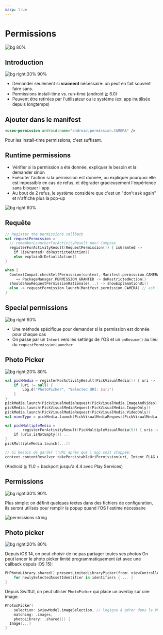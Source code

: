 ```yaml
---
marp: true
---
```


<!-- headingDivider: 2 -->

# Permissions

![bg 80%](../assets/jetpack.svg)

## Introduction

![bg right:30% 90%](../assets/runtime_permission.svg)

- Demander seulement si **vraiment** nécessaire: on peut en fait souvent faire sans.
- Permissions install-time vs. run-time (android ≧ 6.0)
- Peuvent être retirées par l'utilisateur ou le système (ex: app inutilisée depuis longtemps)

## Ajouter dans le manifest

```xml
<uses-permission android:name="android.permission.CAMERA" />
```

Pour les install-time permissions, c'est suffisant.

## Runtime permissions

- Vérifier si la permission a été donnée, expliquer le besoin et la demander sinon
- Exécuter l’action si la permission est donnée, ou expliquer pourquoi elle est impossible en cas de refus, et dégrader gracieusement l'expérience sans bloquer l'app
- Au bout de 2 refus, le système considère que c'est un "don't ask again" et n'affiche plus la pop-up

![bg right 90%](../assets/requesting_permissions.svg)

## Requête

```kotlin
// Register the permissions callback
val requestPermission =
  // rememberLauncherForActivityResult pour Compose
  registerForActivityResult(RequestPermission()) { isGranted ->
    if (isGranted) doRestrictedAction()
    else explainOrDefaultAction()
}

when {
  ContextCompat.checkSelfPermission(context, Manifest.permission.CAMERA)
     == PackageManager.PERMISSION_GRANTED -> doRestrictedAction()
  shouldShowRequestPermissionRationale(...) -> showExplanationUi()
  else -> requestPermission.launch(Manifest.permission.CAMERA) // ask for the permission
}
```

## Special permissions

![bg right 90%](../assets/requesting_special_permission.svg)

- Une méthode spécifique pour demander si la permission est donnée pour chaque cas
- On passe par un `Intent` vers les settings de l'OS et un `onResume()` au lieu du `requestPermissionLauncher`

## Photo Picker

![bg right:20% 80%](../assets/photo_picker.gif)

```kotlin
val pickMedia = registerForActivityResult(PickVisualMedia()) { uri ->
    if (uri != null) {
        Log.d("PhotoPicker", "Selected URI: $uri")
    }
}
pickMedia.launch(PickVisualMediaRequest(PickVisualMedia.ImageAndVideo))
pickMedia.launch(PickVisualMediaRequest(PickVisualMedia.ImageOnly))
pickMedia.launch(PickVisualMediaRequest(PickVisualMedia.VideoOnly))
val mimeType = pickMedia.launch(PickVisualMediaRequest(PickVisualMedia.SingleMimeType("image/gif"Type)))

val pickMultipleMedia =
        registerForActivityResult(PickMultipleVisualMedia(5)) { uris ->
    if (uris.isNotEmpty()) ...
}
pickMultipleMedia.launch(...))

// Si besoin de garder l'URI après que l'app soit stoppée:
context.contentResolver.takePersistableUriPermission(uri, Intent.FLAG_GRANT_READ_URI_PERMISSION)
```

(Android ≧ 11.0 + backport jusqu'à 4.4 avec Play Services)

## Permissions

![bg right:30% 90%](../assets/ios_permission.png)

Plus simple: on définit quelques textes dans des fichiers de configuration, ils seront utilisés pour remplir la popup quand l'OS l'estime nécessaire

![permissions string](../assets/ios_permission_string.png)

## Photo picker

![bg right:20% 80%](../assets/ios_photo_access.png)

Depuis iOS 14, on peut choisir de ne pas partager toutes ses photos
On peut lancer le photo picker limité programmatiquement (et avec une callback depuis iOS 15):

```swift
PHPhotoLibrary.shared().presentLimitedLibraryPicker(from: viewController) { identifiers in
    for newlySelectedAssetIdentifier in identifiers { ... }
}
```

Depuis SwiftUI, on peut utiliser `PhotoPicker` qui place un overlay sur une image:

```swift
PhotosPicker(
    selection: $viewModel.imageSelection, // logique à gérer dans le VM
    matching: .images,
    photoLibrary: .shared()) {
  Image(...)
}
```
